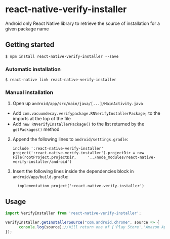 
# react-native-verify-installer

Android only React Native library to retrieve the source of installation for a given package name

## Getting started

`$ npm install react-native-verify-installer --save`

### Automatic installation

`$ react-native link react-native-verify-installer`

### Manual installation

1. Open up `android/app/src/main/java/[...]/MainActivity.java`
  - Add `com.vacuumdecay.verifypackage.RNVerifyInstallerPackage;` to the imports at the top of the file
  - Add `new RNVerifyInstallerPackage()` to the list returned by the `getPackages()` method
2. Append the following lines to `android/settings.gradle`:
  	```
  	include ':react-native-verify-installer'
  	project(':react-native-verify-installer').projectDir = new File(rootProject.projectDir, 	'../node_modules/react-native-verify-installer/android')
  	```
3. Insert the following lines inside the dependencies block in `android/app/build.gradle`:
  	```
      implementation project(':react-native-verify-installer')
  	```

## Usage
```javascript
import VerifyInstaller from 'react-native-verify-installer';

VerifyInstaller.getInstallerSource("com.android.chrome", source => {
      console.log(source);//Will return one of ['Play Store','Amazon Appstore','ADB','Unknown']
});
```
  